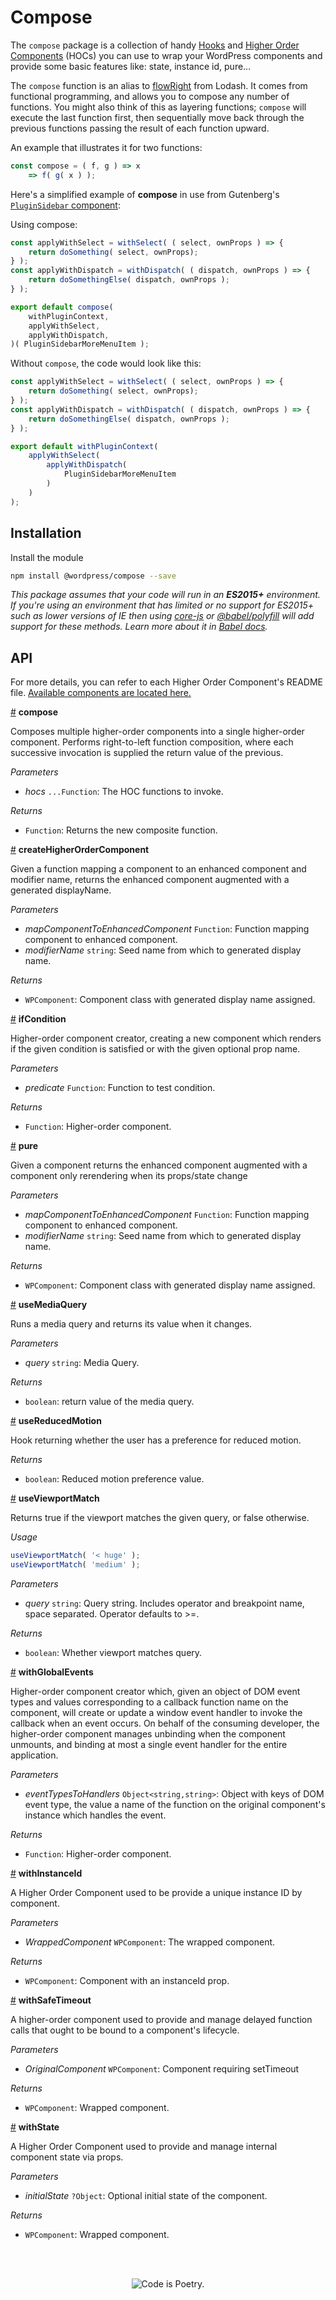 # Compose

The `compose` package is a collection of handy [Hooks](https://reactjs.org/docs/hooks-intro.html) and [Higher Order Components](https://facebook.github.io/react/docs/higher-order-components.html) (HOCs) you can use to wrap your WordPress components and provide some basic features like: state, instance id, pure...

The `compose` function is an alias to [flowRight](https://lodash.com/docs/#flowRight) from Lodash. It comes from functional programming, and allows you to compose any number of functions. You might also think of this as layering functions; `compose` will execute the last function first, then sequentially move back through the previous functions passing the result of each function upward.

An example that illustrates it for two functions:

```js
const compose = ( f, g ) => x
    => f( g( x ) );
```

Here's a simplified example of **compose** in use from Gutenberg's [`PluginSidebar` component](https://github.com/WordPress/gutenberg/blob/master/packages/edit-post/src/components/sidebar/plugin-sidebar/index.js):

Using compose:

```js
const applyWithSelect = withSelect( ( select, ownProps ) => {
	return doSomething( select, ownProps);
} );
const applyWithDispatch = withDispatch( ( dispatch, ownProps ) => {
	return doSomethingElse( dispatch, ownProps );
} );

export default compose(
	withPluginContext,
	applyWithSelect,
	applyWithDispatch,
)( PluginSidebarMoreMenuItem );
```

Without `compose`, the code would look like this:

```js
const applyWithSelect = withSelect( ( select, ownProps ) => {
	return doSomething( select, ownProps);
} );
const applyWithDispatch = withDispatch( ( dispatch, ownProps ) => {
	return doSomethingElse( dispatch, ownProps );
} );

export default withPluginContext(
	applyWithSelect(
		applyWithDispatch(
			PluginSidebarMoreMenuItem
		)
	)
);
```

## Installation

Install the module

```bash
npm install @wordpress/compose --save
```

_This package assumes that your code will run in an **ES2015+** environment. If you're using an environment that has limited or no support for ES2015+ such as lower versions of IE then using [core-js](https://github.com/zloirock/core-js) or [@babel/polyfill](https://babeljs.io/docs/en/next/babel-polyfill) will add support for these methods. Learn more about it in [Babel docs](https://babeljs.io/docs/en/next/caveats)._

## API

For more details, you can refer to each Higher Order Component's README file. [Available components are located here.](https://github.com/WordPress/gutenberg/tree/master/packages/compose/src)

<!-- START TOKEN(Autogenerated API docs) -->

<a name="compose" href="#compose">#</a> **compose**

Composes multiple higher-order components into a single higher-order component. Performs right-to-left function
composition, where each successive invocation is supplied the return value of the previous.

_Parameters_

-   _hocs_ `...Function`: The HOC functions to invoke.

_Returns_

-   `Function`: Returns the new composite function.

<a name="createHigherOrderComponent" href="#createHigherOrderComponent">#</a> **createHigherOrderComponent**

Given a function mapping a component to an enhanced component and modifier
name, returns the enhanced component augmented with a generated displayName.

_Parameters_

-   _mapComponentToEnhancedComponent_ `Function`: Function mapping component to enhanced component.
-   _modifierName_ `string`: Seed name from which to generated display name.

_Returns_

-   `WPComponent`: Component class with generated display name assigned.

<a name="ifCondition" href="#ifCondition">#</a> **ifCondition**

Higher-order component creator, creating a new component which renders if
the given condition is satisfied or with the given optional prop name.

_Parameters_

-   _predicate_ `Function`: Function to test condition.

_Returns_

-   `Function`: Higher-order component.

<a name="pure" href="#pure">#</a> **pure**

Given a component returns the enhanced component augmented with a component
only rerendering when its props/state change

_Parameters_

-   _mapComponentToEnhancedComponent_ `Function`: Function mapping component to enhanced component.
-   _modifierName_ `string`: Seed name from which to generated display name.

_Returns_

-   `WPComponent`: Component class with generated display name assigned.

<a name="useMediaQuery" href="#useMediaQuery">#</a> **useMediaQuery**

Runs a media query and returns its value when it changes.

_Parameters_

-   _query_ `string`: Media Query.

_Returns_

-   `boolean`: return value of the media query.

<a name="useReducedMotion" href="#useReducedMotion">#</a> **useReducedMotion**

Hook returning whether the user has a preference for reduced motion.

_Returns_

-   `boolean`: Reduced motion preference value.

<a name="useViewportMatch" href="#useViewportMatch">#</a> **useViewportMatch**

Returns true if the viewport matches the given query, or false otherwise.

_Usage_

```js
useViewportMatch( '< huge' );
useViewportMatch( 'medium' );
```

_Parameters_

-   _query_ `string`: Query string. Includes operator and breakpoint name, space separated. Operator defaults to >=.

_Returns_

-   `boolean`: Whether viewport matches query.

<a name="withGlobalEvents" href="#withGlobalEvents">#</a> **withGlobalEvents**

Higher-order component creator which, given an object of DOM event types and
values corresponding to a callback function name on the component, will
create or update a window event handler to invoke the callback when an event
occurs. On behalf of the consuming developer, the higher-order component
manages unbinding when the component unmounts, and binding at most a single
event handler for the entire application.

_Parameters_

-   _eventTypesToHandlers_ `Object<string,string>`: Object with keys of DOM event type, the value a name of the function on the original component's instance which handles the event.

_Returns_

-   `Function`: Higher-order component.

<a name="withInstanceId" href="#withInstanceId">#</a> **withInstanceId**

A Higher Order Component used to be provide a unique instance ID by
component.

_Parameters_

-   _WrappedComponent_ `WPComponent`: The wrapped component.

_Returns_

-   `WPComponent`: Component with an instanceId prop.

<a name="withSafeTimeout" href="#withSafeTimeout">#</a> **withSafeTimeout**

A higher-order component used to provide and manage delayed function calls
that ought to be bound to a component's lifecycle.

_Parameters_

-   _OriginalComponent_ `WPComponent`: Component requiring setTimeout

_Returns_

-   `WPComponent`: Wrapped component.

<a name="withState" href="#withState">#</a> **withState**

A Higher Order Component used to provide and manage internal component state
via props.

_Parameters_

-   _initialState_ `?Object`: Optional initial state of the component.

_Returns_

-   `WPComponent`: Wrapped component.


<!-- END TOKEN(Autogenerated API docs) -->

<br/><br/><p align="center"><img src="https://s.w.org/style/images/codeispoetry.png?1" alt="Code is Poetry." /></p>
